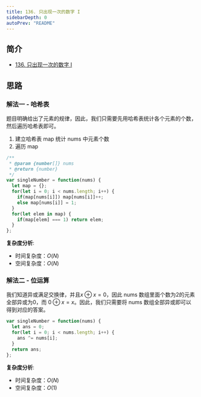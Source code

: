 ```yaml
---
title: 136. 只出现一次的数字 I
sidebarDepth: 0
autoPrev: "README"
--- 
```

 
 
## 简介
- [136. 只出现一次的数字 I](https://leetcode-cn.com/problems/single-number/)

## 思路
### 解法一 - 哈希表
题目明确给出了元素的规律，因此，我们只需要先用哈希表统计各个元素的个数，然后遍历哈希表即可。
1. 建立哈希表 map 统计 nums 中元素个数
2. 遍历 map

```javascript
/**
 * @param {number[]} nums
 * @return {number}
 */
var singleNumber = function(nums) {
  let map = {};
  for(let i = 0; i < nums.length; i++) {
    if(map[nums[i]]) map[nums[i]]++;
    else map[nums[i]] = 1;
  }
  for(let elem in map) {
    if(map[elem] === 1) return elem;
  }
};

```

**复杂度分析**:
- 时间复杂度：$O(N)$
- 空间复杂度：$O(N)$

### 解法二 - 位运算
我们知道异或满足交换律，并且$x \oplus x = 0$，因此 nums 数组里面个数为2的元素全部异或为0，而 $0 \oplus x = x$。因此，我们只需要将 nums 数组全部异或即可以得到对应的答案。

```javascript
var singleNumber = function(nums) {
  let ans = 0;
  for(let i = 0; i < nums.length; i++) {
    ans ^= nums[i];
  }
  return ans;
};
```


**复杂度分析**:
- 时间复杂度：$O(N)$
- 空间复杂度：$O(1)$